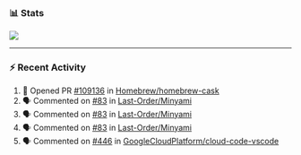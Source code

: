 ### :bar_chart: Stats

<a href="#">
  <img align="center" src="https://github-readme-stats.vercel.app/api?username=tuzi3040&show_icons=true&theme=dark" />
</a>

---

### :zap: Recent Activity

<!--START_SECTION:activity-->
1. 💪 Opened PR [#109136](https://github.com/Homebrew/homebrew-cask/pull/109136) in [Homebrew/homebrew-cask](https://github.com/Homebrew/homebrew-cask)
2. 🗣 Commented on [#83](https://github.com/Last-Order/Minyami/issues/83) in [Last-Order/Minyami](https://github.com/Last-Order/Minyami)
3. 🗣 Commented on [#83](https://github.com/Last-Order/Minyami/issues/83) in [Last-Order/Minyami](https://github.com/Last-Order/Minyami)
4. 🗣 Commented on [#83](https://github.com/Last-Order/Minyami/issues/83) in [Last-Order/Minyami](https://github.com/Last-Order/Minyami)
5. 🗣 Commented on [#446](https://github.com/GoogleCloudPlatform/cloud-code-vscode/issues/446) in [GoogleCloudPlatform/cloud-code-vscode](https://github.com/GoogleCloudPlatform/cloud-code-vscode)
<!--END_SECTION:activity-->
